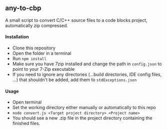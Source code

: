 ## any-to-cbp

A small script to convert C/C++ source files to a code blocks project, 
automatically zip compressed.

#### Installation

- Clone this repository
- Open the folder in a terminal
- Run `npm install`
- Make sure you have 7zip installed and change the path in `config.json` to
  point to your 7-Zip executable
- If you need to ignore any directories (...build directories, IDE config files, ...)
  that shouldn't be added, add them to `stdExceptions.json`
  
#### Usage

- Open terminal
- Set the working directory either manually or automatically to this repo
- `node convert.js <Target project directory> <Project name>`
- You should see a new .zip file in the project directory containing the finished
  files.
  